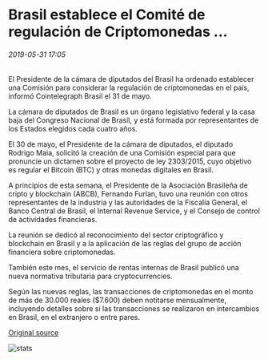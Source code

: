 # Brasil establece el Comité de regulación de Criptomonedas ...

###### 2019-05-31 17:05

El Presidente de la cámara de diputados del Brasil ha ordenado establecer una Comisión para considerar la regulación de criptomonedas en el país, informó Cointelegraph Brasil el 31 de mayo.

La cámara de diputados de Brasil es un órgano legislativo federal y la casa baja del Congreso Nacional de Brasil, y está formada por representantes de los Estados elegidos cada cuatro años.

El 30 de mayo, el Presidente de la cámara de diputados, el diputado Rodrigo Maia, solicitó la creación de una Comisión especial para que pronuncie un dictamen sobre el proyecto de ley 2303/2015, cuyo objetivo es regular el Bitcoin (BTC) y otras monedas digitales en Brasil.

A principios de esta semana, el Presidente de la Asociación Brasileña de cripto y blockchain (ABCB), Fernando Furlan, tuvo una reunión con otros representantes de la industria y las autoridades de la Fiscalía General, el Banco Central de Brasil, el Internal Revenue Service, y el Consejo de control de actividades financieras.

La reunión se dedicó al reconocimiento del sector criptográfico y blockchain en Brasil y a la aplicación de las reglas del grupo de acción financiera sobre criptomonedas.

También este mes, el servicio de rentas internas de Brasil publicó una nueva normativa tributaria para cryptocurrencies.

Según las nuevas reglas, las transacciones de criptomonedas en el monto de más de 30.000 reales ($7.600) deben notitarse mensualmente, incluyendo detalles sobre si las transacciones se realizaron en intercambios en Brasil, en el extranjero o entre pares.

[Original source](https://cointelegraph.com/news/brazil-establishes-committee-for-cryptocurrency-regulation)

![stats](https://c.statcounter.com/11760860/0/a89fa40b/1/ "stats")